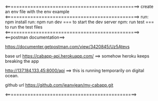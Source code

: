 <================================================>
create an env file with the env example
<================================================>
run: npm install
run: npm run dev === to start the dev server 
npm: run test === to run the test files
<================================================>
<==postman documentation==>

https://documenter.getpostman.com/view/3420845/Uz5Atevs

base url
https://cabapp-api.herokuapp.com/ ==> somehow heroku keeps breaking the app 

http://137.184.133.45:8000/api ==> this is running temporarily on digital ocean.

github url
https://github.com/jeanvjean/my-cabapp.git

<===============================================>